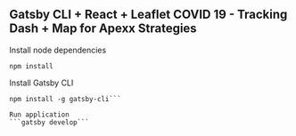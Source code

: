 ## Gatsby CLI + React + Leaflet COVID 19 - Tracking Dash + Map for Apexx Strategies


Install node dependencies

```npm install```

Install Gatsby CLI
```
npm install -g gatsby-cli```

Run application
```gatsby develop```
